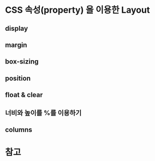 # CSS 속성(property) 을 이용한 Layout

## display

## margin

## box-sizing

## position

## float & clear

## 너비와 높이를 %를 이용하기

## columns

# 참고
